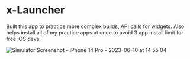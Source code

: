 # x-Launcher
Built this app to practice more complex builds, API calls for widgets.
Also helps install all of my practice apps at once to avoid 3 app install limit for free iOS devs.


![Simulator Screenshot - iPhone 14 Pro - 2023-06-10 at 14 55 04](https://github.com/stackk1/x-Launcher/assets/74647121/ffabb61c-c43d-433a-a878-677015cd3b13)
